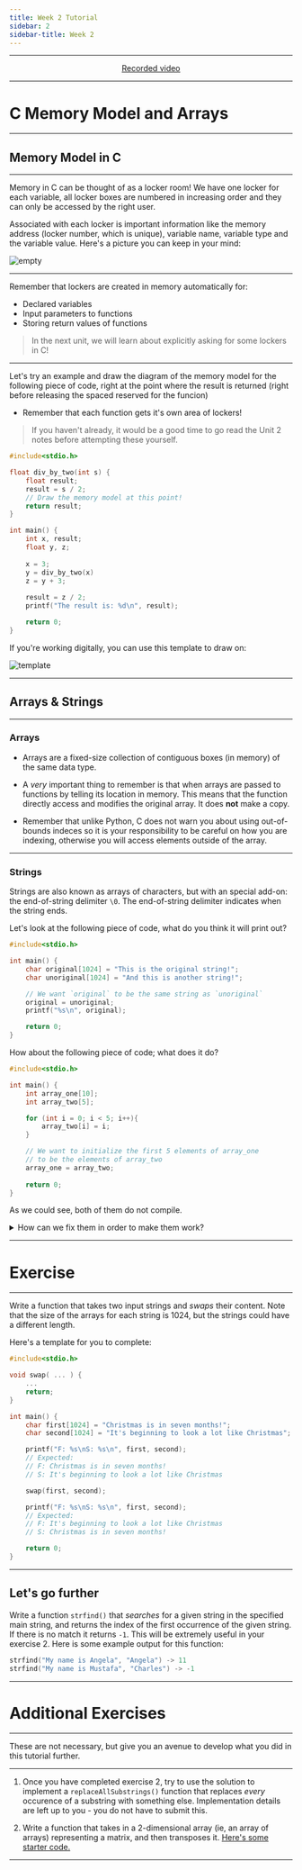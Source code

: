 ```yaml
---
title: Week 2 Tutorial
sidebar: 2
sidebar-title: Week 2
---
```



---


<p align="center"> <a href='https://youtu.be/6YJWDlFQyWc'>Recorded video</a> </p>

---

# C Memory Model and Arrays

---

## Memory Model in C

---

Memory in C can be thought of as a locker room! We have one locker for each variable, all locker boxes are numbered in increasing order and they can only be accessed by the right user.

Associated with each locker is important information like the memory address (locker number, which is unique), variable name, variable type and the variable value. Here's a picture you can keep in your mind:

![empty](MMEmpty.png)

---

Remember that lockers are created in memory automatically for:
- Declared variables
- Input parameters to functions
- Storing return values of functions

> In the next unit, we will learn about explicitly asking for some lockers in C!

---


Let's try an example and draw the diagram of the memory model for the following piece of code, right at the point where the result is returned (right before releasing the spaced reserved for the funcion)


- Remember that each function gets it's own area of lockers!

> If you haven't already, it would be a good time to go read the Unit 2 notes before attempting these yourself.

```c
#include<stdio.h>

float div_by_two(int s) {
    float result;
    result = s / 2;
    // Draw the memory model at this point!
    return result;      
}

int main() {
    int x, result;
    float y, z;
    
    x = 3;
    y = div_by_two(x)
    z = y + 3;
    
    result = z / 2;
    printf("The result is: %d\n", result);

    return 0;
}

```

If you're working digitally, you can use this template to draw on:

![template](MMTemp.png)

---

## Arrays & Strings

---

### Arrays

- Arrays are a fixed-size collection of contiguous boxes (in memory) of the same data type. 

- A *very* important thing to remember is that when arrays are passed to functions by telling its location in memory. This means that the function directly access and modifies the original array. It does **not** make a copy.

- Remember that unlike Python, C does not warn you about using out-of-bounds indeces so it is your responsibility to be careful on how you are indexing, otherwise you will access elements outside of the array.

---


### Strings

Strings are also known as arrays of characters, but with an special add-on: the end-of-string delimiter `\0`. The end-of-string delimiter indicates when the string ends.

Let's look at the following piece of code, what do you think it will print out?

```c
#include<stdio.h>

int main() {
    char original[1024] = "This is the original string!";
    char unoriginal[1024] = "And this is another string!";

    // We want `original` to be the same string as `unoriginal`
    original = unoriginal;
    printf("%s\n", original);

    return 0;
}
```

How about the following piece of code; what does it do?

```c
#include<stdio.h>

int main() {
    int array_one[10];
    int array_two[5];

    for (int i = 0; i < 5; i++){
        array_two[i] = i;
    }

    // We want to initialize the first 5 elements of array_one
    // to be the elements of array_two
    array_one = array_two;
    
    return 0;
}
```

As we could see, both of them do not compile. 

<details> 
  <summary>How can we fix them in order to make them work? </summary>
   - You have to do it yourself. If we want to make a copy of an array, we have to do it each element at once. We will see other build-in functions later, that can make our job easier.
</details>

---

# Exercise 

---

Write a function that takes two input strings and *swaps* their content. Note that the size of the arrays for each string is 1024, but the strings could have a different length.

Here's a template for you to complete:

```c
#include<stdio.h>

void swap( ... ) {
    ...
    return;
}

int main() {
    char first[1024] = "Christmas is in seven months!";
    char second[1024] = "It's beginning to look a lot like Christmas";

    printf("F: %s\nS: %s\n", first, second);
    // Expected:
    // F: Christmas is in seven months!
    // S: It's beginning to look a lot like Christmas

    swap(first, second);

    printf("F: %s\nS: %s\n", first, second);
    // Expected:
    // F: It's beginning to look a lot like Christmas
    // S: Christmas is in seven months!

    return 0;
}

```

---

## Let's go further

Write a function `strfind()` that *searches* for a given string in the specified main string, and returns the index of the first occurrence of the given string. If there is no match it returns `-1`. This will be extremely useful in your exercise 2. Here is some example output for this function:

```c
strfind("My name is Angela", "Angela") -> 11
strfind("My name is Mustafa", "Charles") -> -1
``` 

---


# Additional Exercises

---

These are not necessary, but give you an avenue to develop what you did in this tutorial further.

---


1. Once you have completed exercise 2, try to use the solution to implement a `replaceAllSubstrings()` function that replaces *every* occurence of a substring with something else. Implementation details are left up to you - you do not have to submit this.

2. Write a function that takes in a 2-dimensional array (ie, an array of arrays) representing a matrix, and then transposes it. [Here's some starter code.](transpose_matrix.c)

---
